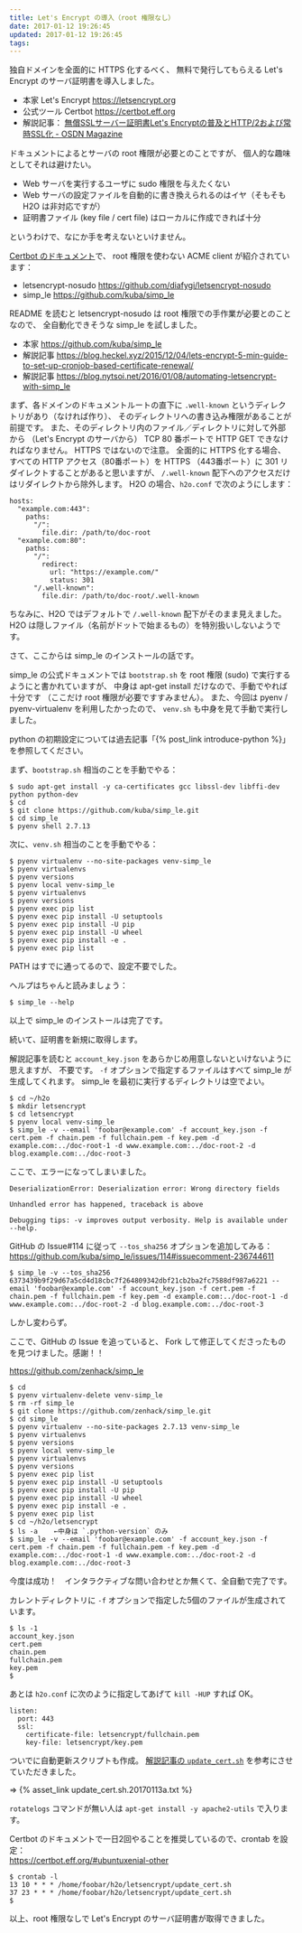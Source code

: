 ```yaml
---
title: Let's Encrypt の導入（root 権限なし）
date: 2017-01-12 19:26:45
updated: 2017-01-12 19:26:45
tags:
---
```

独自ドメインを全面的に HTTPS 化するべく、
無料で発行してもらえる Let's Encrypt のサーバ証明書を導入しました。

 - 本家 Let's Encrypt https://letsencrypt.org
 - 公式ツール Certbot https://certbot.eff.org
 - 解説記事： [無償SSLサーバー証明書Let's Encryptの普及とHTTP/2および常時SSL化 - OSDN Magazine](https://mag.osdn.jp/16/06/28/090000)

ドキュメントによるとサーバの root 権限が必要とのことですが、
個人的な趣味としてそれは避けたい。

 - Web サーバを実行するユーザに sudo 権限を与えたくない
 - Web サーバの設定ファイルを自動的に書き換えられるのはイヤ（そもそも H2O は非対応ですが）
 - 証明書ファイル (key file / cert file) はローカルに作成できれば十分

というわけで、なにか手を考えないといけません。

[Certbot のドキュメント](https://certbot.eff.org/docs/intro.html#system-requirements)で、
root 権限を使わない ACME client が紹介されています：

 - letsencrypt-nosudo https://github.com/diafygi/letsencrypt-nosudo
 - simp_le https://github.com/kuba/simp_le

README を読むと letsencrypt-nosudo は root 権限での手作業が必要とのことなので、
全自動化できそうな simp_le を試しました。

 - 本家 https://github.com/kuba/simp_le
 - 解説記事 https://blog.heckel.xyz/2015/12/04/lets-encrypt-5-min-guide-to-set-up-cronjob-based-certificate-renewal/
 - 解説記事 https://blog.nytsoi.net/2016/01/08/automating-letsencrypt-with-simp_le

まず、各ドメインのドキュメントルートの直下に
`.well-known` というディレクトリがあり（なければ作り）、
そのディレクトリへの書き込み権限があることが前提です。
また、そのディレクトリ内のファイル／ディレクトリに対して外部から
（Let's Encrypt のサーバから）
TCP 80 番ポートで HTTP GET できなければなりません。
HTTPS ではないので注意。
全面的に HTTPS 化する場合、すべての HTTP アクセス（80番ポート）を
HTTPS （443番ポート）に 301 リダイレクトすることがあると思いますが、
`/.well-known` 配下へのアクセスだけはリダイレクトから除外します。
H2O の場合、`h2o.conf` で次のようにします：

```
hosts:
  "example.com:443":
    paths:
      "/":
        file.dir: /path/to/doc-root
  "example.com:80":
    paths:
      "/":
        redirect:
          url: "https://example.com/"
          status: 301
      "/.well-known":
        file.dir: /path/to/doc-root/.well-known
```

ちなみに、H2O ではデフォルトで `/.well-known` 配下がそのまま見えました。
H2O は隠しファイル（名前がドットで始まるもの）を特別扱いしないようです。

さて、ここからは simp_le のインストールの話です。

simp_le の公式ドキュメントでは `bootstrap.sh` を
root 権限 (sudo) で実行するようにと書かれていますが、
中身は apt-get install だけなので、手動でやれば十分です
（ここだけ root 権限が必要ですすみません）。
また、今回は pyenv / pyenv-virtualenv を利用したかったので、
`venv.sh` も中身を見て手動で実行しました。

python の初期設定については過去記事「{% post_link introduce-python %}」を参照してください。


まず、`bootstrap.sh` 相当のことを手動でやる：

```
$ sudo apt-get install -y ca-certificates gcc libssl-dev libffi-dev python python-dev
$ cd
$ git clone https://github.com/kuba/simp_le.git
$ cd simp_le
$ pyenv shell 2.7.13
```

次に、`venv.sh` 相当のことを手動でやる：

```
$ pyenv virtualenv --no-site-packages venv-simp_le
$ pyenv virtualenvs
$ pyenv versions
$ pyenv local venv-simp_le
$ pyenv virtualenvs
$ pyenv versions
$ pyenv exec pip list
$ pyenv exec pip install -U setuptools
$ pyenv exec pip install -U pip
$ pyenv exec pip install -U wheel
$ pyenv exec pip install -e .
$ pyenv exec pip list
```

PATH はすでに通ってるので、設定不要でした。

ヘルプはちゃんと読みましょう：

```
$ simp_le --help
```

以上で simp_le のインストールは完了です。

続いて、証明書を新規に取得します。

解説記事を読むと
`account_key.json` をあらかじめ用意しないといけないように思えますが、
不要です。
`-f` オプションで指定するファイルはすべて simp_le が生成してくれます。
simp_le を最初に実行するディレクトリは空でよい。

```
$ cd ~/h2o
$ mkdir letsencrypt
$ cd letsencrypt
$ pyenv local venv-simp_le
$ simp_le -v --email 'foobar@example.com' -f account_key.json -f cert.pem -f chain.pem -f fullchain.pem -f key.pem -d example.com:../doc-root-1 -d www.example.com:../doc-root-2 -d blog.example.com:../doc-root-3
```

ここで、エラーになってしまいました。

```
DeserializationError: Deserialization error: Wrong directory fields

Unhandled error has happened, traceback is above

Debugging tips: -v improves output verbosity. Help is available under --help.
```

GitHub の Issue#114 に従って `--tos_sha256` オプションを追加してみる：    
https://github.com/kuba/simp_le/issues/114#issuecomment-236744611

```
$ simp_le -v --tos_sha256 6373439b9f29d67a5cd4d18cbc7f264809342dbf21cb2ba2fc7588df987a6221 --email 'foobar@example.com' -f account_key.json -f cert.pem -f chain.pem -f fullchain.pem -f key.pem -d example.com:../doc-root-1 -d www.example.com:../doc-root-2 -d blog.example.com:../doc-root-3
```

しかし変わらず。

ここで、GitHub の Issue を追っていると、
Fork して修正してくださったものを見つけました。感謝！！

https://github.com/zenhack/simp_le

```
$ cd
$ pyenv virtualenv-delete venv-simp_le
$ rm -rf simp_le
$ git clone https://github.com/zenhack/simp_le.git
$ cd simp_le
$ pyenv virtualenv --no-site-packages 2.7.13 venv-simp_le
$ pyenv virtualenvs
$ pyenv versions
$ pyenv local venv-simp_le
$ pyenv virtualenvs
$ pyenv versions
$ pyenv exec pip list
$ pyenv exec pip install -U setuptools
$ pyenv exec pip install -U pip
$ pyenv exec pip install -U wheel
$ pyenv exec pip install -e .
$ pyenv exec pip list
$ cd ~/h2o/letsencrypt
$ ls -a    ←中身は `.python-version` のみ
$ simp_le -v --email 'foobar@example.com' -f account_key.json -f cert.pem -f chain.pem -f fullchain.pem -f key.pem -d example.com:../doc-root-1 -d www.example.com:../doc-root-2 -d blog.example.com:../doc-root-3
```

今度は成功！　インタラクティブな問い合わせとか無くて、全自動で完了です。

カレントディレクトリに `-f` オプションで指定した5個のファイルが生成されています。

```
$ ls -1
account_key.json
cert.pem
chain.pem
fullchain.pem
key.pem
$
```

あとは `h2o.conf` に次のように指定してあげて `kill -HUP` すれば OK。

```
listen:
  port: 443
  ssl:
    certificate-file: letsencrypt/fullchain.pem
    key-file: letsencrypt/key.pem
```

ついでに自動更新スクリプトも作成。
[解説記事の `update_cert.sh`](https://blog.nytsoi.net/2016/01/08/automating-letsencrypt-with-simp_le) を参考にさせていただきました。

⇒ {% asset_link update_cert.sh.20170113a.txt %}

`rotatelogs` コマンドが無い人は `apt-get install -y apache2-utils` で入ります。

Certbot のドキュメントで一日2回やることを推奨しているので、crontab を設定：    
https://certbot.eff.org/#ubuntuxenial-other

```
$ crontab -l
13 10 * * * /home/foobar/h2o/letsencrypt/update_cert.sh
37 23 * * * /home/foobar/h2o/letsencrypt/update_cert.sh
$
```

以上、root 権限なしで Let's Encrypt のサーバ証明書が取得できました。
